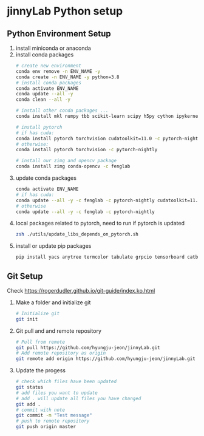 # jinnyLab Python setup

## Python Environment Setup
01. install miniconda or anaconda
02. install conda packages
    ```bash
    # create new environment
    conda env remove -n ENV_NAME -y
    conda create -n ENV_NAME -y python=3.8
    # install conda packages
    conda activate ENV_NAME
    conda update --all -y
    conda clean --all -y

    # install other conda packages ...
    conda install mkl numpy tbb scikit-learn scipy h5py cython ipykernel imageio protobuf future mock shapely pandas seaborn joblib anaconda-client conda-build ninja qt markdown scikit-image matplotlib mkl-service mkl_fft mkl_random

    # install pytorch
    # if has cuda:
    conda install pytorch torchvision cudatoolkit=11.0 -c pytorch-nightly
    # otherwise:
    conda install pytorch torchvision -c pytorch-nightly

    # install our zimg and opencv package
    conda install zimg conda-opencv -c fenglab
    ```
03. update conda packages
    ```bash
    conda activate ENV_NAME
    # if has cuda:
    conda update --all -y -c fenglab -c pytorch-nightly cudatoolkit=11.0
    # otherwise
    conda update --all -y -c fenglab -c pytorch-nightly
    ```
04. local packages related to pytorch, need to run if pytorch is updated
    ```bash
    zsh ./utils/update_libs_depends_on_pytorch.sh
    ```
05. install or update pip packages
    ```bash
    pip install yacs anytree termcolor tabulate grpcio tensorboard catboost lightgbm natsort lap pycocotools itk itk-elastix antspyx tensorstore networkit --upgrade --no-cache-dir
    ```

## Git Setup
Check https://rogerdudler.github.io/git-guide/index.ko.html
01. Make a folder and initialize git
    ```bash
    # Initialize git
    git init
    ```
02. Git pull and and remote repository
    ```bash
    # Pull from remote
    git pull https://github.com/hyungju-jeon/jinnyLab.git
    # Add remote repository as origin
    git remote add origin https://github.com/hyungju-jeon/jinnyLab.git
    ```
03. Update the progess
    ```bash
    # check which files have been updated
    git status
    # add files you want to update
    # add . will update all files you have changed
    git add .
    # commit with note
    git commit -m "Test message"
    # push to remote repository
    git push origin master
